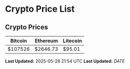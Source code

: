 # Crypto Price List

## Crypto Prices
| Bitcoin | Ethereum | Litecoin |
| ------- | -------- | -------- |
| $107526 | $2646.73 | $95.01 |
**Last Updated:** 2025-05-28 21:54 UTC
**Last Updated:** $DATE$
